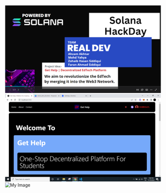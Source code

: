 ![My Image](project_images/image1.png)
![My Image](project_images/image.png)
![My Image](project_images/image2.png)
